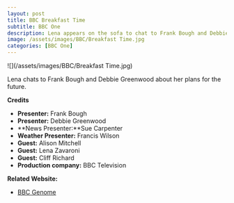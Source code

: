 ```yaml
---
layout: post
title: BBC Breakfast Time
subtitle: BBC One
description: Lena appears on the sofa to chat to Frank Bough and Debbie Greenwood about her plans for the future.
image: /assets/images/BBC/Breakfast Time.jpg
categories: [BBC One]
---
```


![](/assets/images/BBC/Breakfast Time.jpg)

Lena chats to Frank Bough and Debbie Greenwood about her plans for the future.

**Credits**
* **Presenter:** Frank Bough
* **Presenter:** Debbie Greenwood
* **News Presenter:**Sue Carpenter
* **Weather Presenter:** Francis Wilson
* **Guest:** Alison Mitchell
* **Guest:** Lena Zavaroni
* **Guest:** Cliff Richard
* **Production company:** BBC Television

**Related Website:**
* [BBC Genome](http://genome.ch.bbc.co.uk/6c23a5a31feb450d812a409d0fa9aee0)

